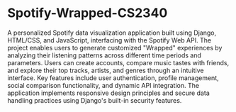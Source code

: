 ﻿# Spotify-Wrapped-CS2340
A personalized Spotify data visualization application built using Django, HTML/CSS, and JavaScript, interfacing with the Spotify Web API. The project enables users to generate customized "Wrapped" experiences by analyzing their listening patterns across different time periods and parameters. Users can create accounts, compare music tastes with friends, and explore their top tracks, artists, and genres through an intuitive interface. Key features include user authentication, profile management, social comparison functionality, and dynamic API integration. The application implements responsive design principles and secure data handling practices using Django's built-in security features.
